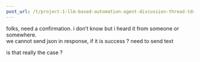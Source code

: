```yaml
---
post_url: /t/project-1-llm-based-automation-agent-discussion-thread-tds-jan-2025/164277/476
---
```

folks, need a confirmation. i don’t know but i heard it from someone or somewhere.  
we cannot send json in response, if it is success ? need to send text

is that really the case ?